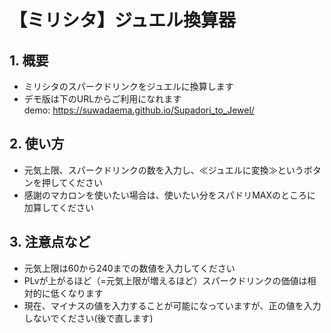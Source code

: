 # 【ミリシタ】ジュエル換算器

## 1. 概要
+ ミリシタのスパークドリンクをジュエルに換算します
+ デモ版は下のURLからご利用になれます  
demo: https://suwadaema.github.io/Supadori_to_Jewel/


## 2. 使い方
+ 元気上限、スパークドリンクの数を入力し、≪ジュエルに変換≫というボタンを押してください
+ 感謝のマカロンを使いたい場合は、使いたい分をスパドリMAXのところに加算してください


## 3. 注意点など  
+ 元気上限は60から240までの数値を入力してください    
+ PLvが上がるほど（=元気上限が増えるほど）スパークドリンクの価値は相対的に低くなります
+ 現在、マイナスの値を入力することが可能になっていますが、正の値を入力しないでください(後で直します)

